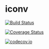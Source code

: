 # iconv

[![Build Status](https://travis-ci.org/nalimilan/iconv.jl.svg?branch=master)](https://travis-ci.org/nalimilan/iconv.jl)

[![Coverage Status](https://coveralls.io/repos/nalimilan/iconv.jl/badge.svg?branch=master&service=github)](https://coveralls.io/github/nalimilan/iconv.jl?branch=master)

[![codecov.io](http://codecov.io/github/nalimilan/iconv.jl/coverage.svg?branch=master)](http://codecov.io/github/nalimilan/iconv.jl?branch=master)
